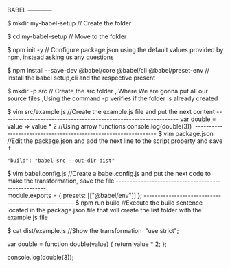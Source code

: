 BABEL
————

$ mkdir my-babel-setup    // Create the folder

$ cd my-babel-setup      // Move to the folder

$ npm init -y           // Configure package.json using the default values provided by npm, instead asking us any questions 

$ npm install --save-dev @babel/core @babel/cli @babel/preset-env // Install the babel setup,cli and the respective present

$ mkdir -p src	// Create the src folder , Where We are gonna put all our source files ,Using the command -p verifies if the folder is already created

$ vim src/example.js	//Create the example.js file and put the next content
    ----------------------------------------------------------------
	var double = value => value * 2   //Using arrow functions
	console.log(double(3)) 
    ----------------------------------------------------------------
$ vim package.json //Edit the package.json and add the next line to the script property and save it

    "build": "babel src --out-dir dist"

$ vim babel.config.js //Create a babel.config.js and put the next code to make the transformation, save the file
    ----------------------------------------------------    
     module.exports = {
            presets: [["@babel/env"]]
	};
    ----------------------------------------------------
$ npm run build //Execute the build sentence located in the package.json file that will create the list folder with the example.js file

$ cat dist/example.js //Show the transformation 
  "use strict";

   var double = function double(value) {
      return value * 2;
   };

   console.log(double(3)); 
